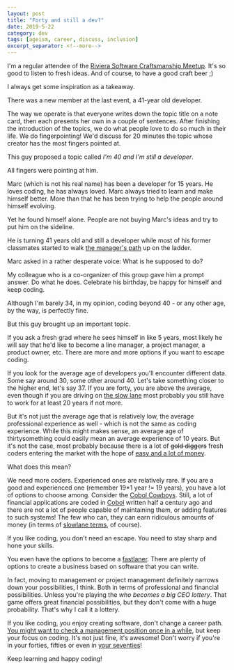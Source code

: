 ```yaml
---
layout: post
title: "Forty and still a dev?"
date: 2019-5-22
category: dev
tags: [ageism, career, discuss, inclusion]
excerpt_separator: <!--more-->
---
```

I'm a regular attendee of the [Riviera Software Craftsmanship Meetup](https://www.meetup.com/Riviera-SCC/). It's so good to listen to fresh ideas. And of course, to have a good craft beer ;)
<!--more-->
I always get some inspiration as a takeaway.

There was a new member at the last event, a 41-year old developer.

The way we operate is that everyone writes down the topic title on a note card, then each presents her own in a couple of sentences. After finishing the introduction of the topics, we do what people love to do so much in their life. We do fingerpointing! We'd discuss for 20 minutes the topic whose creator has the most fingers pointed at.

This guy proposed a topic called _I'm 40 and I'm still a developer_.

All fingers were pointing at him.

Marc (which is not his real name) has been a developer for 15 years. He loves coding, he has always loved. Marc always tried to learn and make himself better. More than that he has been trying to help the people around himself evolving.

Yet he found himself alone. People are not buying Marc's ideas and try to put him on the sideline.

He is turning 41 years old and still a developer while most of his former classmates started to walk [the manager's path](http://sandordargo.com/blog/2019/02/13/the-managers-path) up on the ladder.

Marc asked in a rather desperate voice: What is he supposed to do?

My colleague who is a co-organizer of this group gave him a prompt answer. Do what he does. Celebrate his birthday, be happy for himself and keep coding.

Although I'm barely 34, in my opinion, coding beyond 40 - or any other age, by the way, is perfectly fine. 

But this guy brought up an important topic.

If you ask a fresh grad where he sees himself in like 5 years, most likely he will say that he'd like to become a line manager, a project manager, a product owner, etc. There are more and more options if you want to escape coding.

If you look for the average age of developers you'll encounter different data. Some say around 30, some other around 40. Let's take something closer to the higher end, let's say 37. If you are forty, you are above the average, even though if you are driving on [the slow lane]() most probably you still have to work for at least 20 years if not more.

But it's not just the average age that is relatively low, the average professional experience as well - which is not the same as coding experience. While this might makes sense, an average age of thirtysomething could easily mean an average experience of 10 years. But it's not the case, most probably because there is a lot of <strike>gold diggers</strike> fresh coders entering the market with the hope of [easy and a lot of money](https://dev.to/damnjan/it-is-easy-for-you-youre-a-developer-jaa).

What does this mean?

We need more coders. Experienced ones are relatively rare. If you are a good and experienced one (remember 19*1 year != 19 years), you have a lot of options to choose among. Consider the [Cobol Cowboys](http://cobolcowboys.com/). Still, a lot of financial applications are coded in [Cobol](https://en.wikipedia.org/wiki/COBOL) written half a century ago and there are not a lot of people capable of maintaining them, or adding features to such systems! The few who can, they can earn ridiculous amounts of money (in terms of [slowlane terms](), of course).

If you like coding, you don't need an escape. You need to stay sharp and hone your skills.

You even have the options to become a [fastlaner](). There are plenty of options to create a business based on software that you can write.

In fact, moving to management or project management definitely narrows down your possibilities, I think. Both in terms of professional and financial possibilities. Unless you're playing the _who becomes a big CEO lottery_. That game offers great financial possibilities, but they don't come with a huge probability. That's why I call it a lottery.

If you like coding, you enjoy creating software, don't change a career path. [You might want to check a management position once in a while](https://charity.wtf/2019/01/04/engineering-management-the-pendulum-or-the-ladder/), but keep your focus on coding. It's not just fine, it's awesome! Don't worry if you're in your forties, fifties or even in [your seventies](https://dev.to/burdettelamar/retired-apparently-1210)!

Keep learning and happy coding!